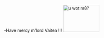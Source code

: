 <html>
<body>
-Have mercy m'lord Vaitea !!!

<img src="http://www.google.com/imgres?imgurl=http://www.kidspast.com/images/medieval-peasants.jpg&imgrefurl=http://www.kidspast.com/world-history/0215-peasant-life.php&h=221&w=400&tbnid=mMF_tJ7zjnr2_M:&zoom=1&docid=3XLH3cSG-NMn-M&ei=LnnCVMSGHoHXoATP_oCACw&tbm=isch&client=firefox-a" width="120" height="90" alt="u wot m8?">


</body>
</html>
